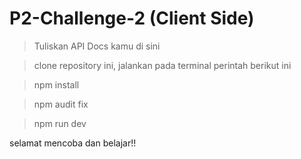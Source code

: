 # P2-Challenge-2 (Client Side)

> Tuliskan API Docs kamu di sini

> clone repository ini, jalankan pada terminal perintah berikut ini

> npm install

> npm audit fix

> npm run dev

selamat mencoba dan belajar!!